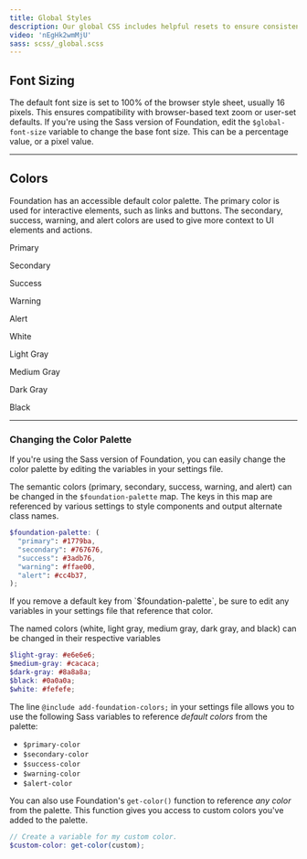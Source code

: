 ```yaml
---
title: Global Styles
description: Our global CSS includes helpful resets to ensure consistent styling across browsers.
video: 'nEgHk2wmMjU'
sass: scss/_global.scss
---
```


## Font Sizing

The default font size is set to 100% of the browser style sheet, usually 16 pixels. This ensures compatibility with browser-based text zoom or user-set defaults. If you're using the Sass version of Foundation, edit the `$global-font-size` variable to change the base font size. This can be a percentage value, or a pixel value.

---

## Colors

Foundation has an accessible default color palette. The primary color is used for interactive elements, such as links and buttons. The secondary, success, warning, and alert colors are used to give more context to UI elements and actions.

<div class="grid-x grid-margin-x small-up-1 medium-up-3 large-up-5">
  <div class="cell">
    <div class="docs-color-block">
      <div class="docs-color-block-primary"></div>
      <p>Primary</p>
    </div>
  </div>
  <div class="cell">
    <div class="docs-color-block">
      <div class="docs-color-block-secondary"></div>
      <p>Secondary</p>
    </div>
  </div>
  <div class="cell">
    <div class="docs-color-block">
      <div class="docs-color-block-success"></div>
      <p>Success</p>
    </div>
  </div>
  <div class="cell">
    <div class="docs-color-block">
      <div class="docs-color-block-warning"></div>
      <p>Warning</p>
    </div>
  </div>
  <div class="cell">
    <div class="docs-color-block">
      <div class="docs-color-block-alert"></div>
      <p>Alert</p>
    </div>
  </div>
  <div class="cell">
    <div class="docs-color-block">
      <div class="docs-color-block-white"></div>
      <p>White</p>
    </div>
  </div>
  <div class="cell">
    <div class="docs-color-block">
      <div class="docs-color-block-light-gray"></div>
      <p>Light Gray</p>
    </div>
  </div>
  <div class="cell">
    <div class="docs-color-block">
      <div class="docs-color-block-medium-gray"></div>
      <p>Medium Gray</p>
    </div>
  </div>
  <div class="cell">
    <div class="docs-color-block">
      <div class="docs-color-block-dark-gray"></div>
      <p>Dark Gray</p>
    </div>
  </div>
  <div class="cell">
    <div class="docs-color-block">
      <div class="docs-color-block-black"></div>
      <p>Black</p>
    </div>
  </div>
</div>

---

### Changing the Color Palette

If you're using the Sass version of Foundation, you can easily change the color palette by editing the variables in your settings file.

The semantic colors (primary, secondary, success, warning, and alert) can be changed in the `$foundation-palette` map. The keys in this map are referenced by various settings to style components and output alternate class names.

```scss
$foundation-palette: (
  "primary": #1779ba,
  "secondary": #767676,
  "success": #3adb76,
  "warning": #ffae00,
  "alert": #cc4b37,
);
```

<div class="warning callout">
  <p>If you remove a default key from `$foundation-palette`, be sure to edit any variables in your settings file that reference that color.</p>
</div>

The named colors (white, light gray, medium gray, dark gray, and black) can be changed in their respective variables

```scss
$light-gray: #e6e6e6;
$medium-gray: #cacaca;
$dark-gray: #8a8a8a;
$black: #0a0a0a;
$white: #fefefe;
```

The line `@include add-foundation-colors;` in your settings file allows you to use the following Sass variables to reference *default colors* from the palette:

- `$primary-color`
- `$secondary-color`
- `$success-color`
- `$warning-color`
- `$alert-color`

You can also use Foundation's `get-color()` function to reference *any color* from the palette. This function gives you access to custom colors you've added to the palette.

```scss
// Create a variable for my custom color.
$custom-color: get-color(custom);
```

